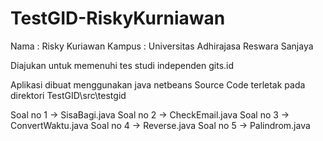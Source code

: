 # TestGID-RiskyKurniawan

Nama    : Risky Kuriawan
Kampus  : Universitas Adhirajasa Reswara Sanjaya

Diajukan untuk memenuhi tes studi independen gits.id


Aplikasi dibuat menggunakan java netbeans
Source Code terletak pada direktori TestGID\src\testgid

Soal no 1 -> SisaBagi.java
Soal no 2 -> CheckEmail.java
Soal no 3 -> ConvertWaktu.java
Soal no 4 -> Reverse.java
Soal no 5 -> Palindrom.java
